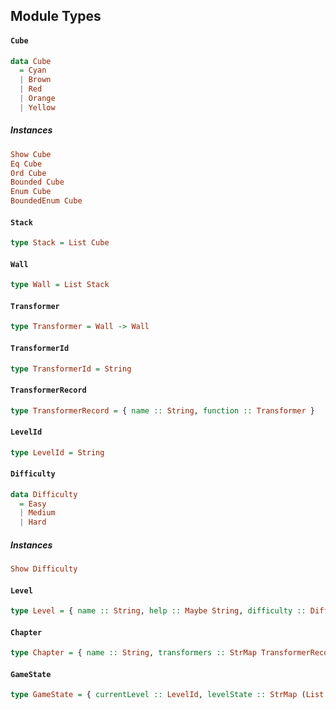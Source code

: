## Module Types

#### `Cube`

``` purescript
data Cube
  = Cyan
  | Brown
  | Red
  | Orange
  | Yellow
```

##### Instances
``` purescript
Show Cube
Eq Cube
Ord Cube
Bounded Cube
Enum Cube
BoundedEnum Cube
```

#### `Stack`

``` purescript
type Stack = List Cube
```

#### `Wall`

``` purescript
type Wall = List Stack
```

#### `Transformer`

``` purescript
type Transformer = Wall -> Wall
```

#### `TransformerId`

``` purescript
type TransformerId = String
```

#### `TransformerRecord`

``` purescript
type TransformerRecord = { name :: String, function :: Transformer }
```

#### `LevelId`

``` purescript
type LevelId = String
```

#### `Difficulty`

``` purescript
data Difficulty
  = Easy
  | Medium
  | Hard
```

##### Instances
``` purescript
Show Difficulty
```

#### `Level`

``` purescript
type Level = { name :: String, help :: Maybe String, difficulty :: Difficulty, initial :: Wall, target :: Wall }
```

#### `Chapter`

``` purescript
type Chapter = { name :: String, transformers :: StrMap TransformerRecord, levels :: StrMap Level }
```

#### `GameState`

``` purescript
type GameState = { currentLevel :: LevelId, levelState :: StrMap (List TransformerId) }
```


